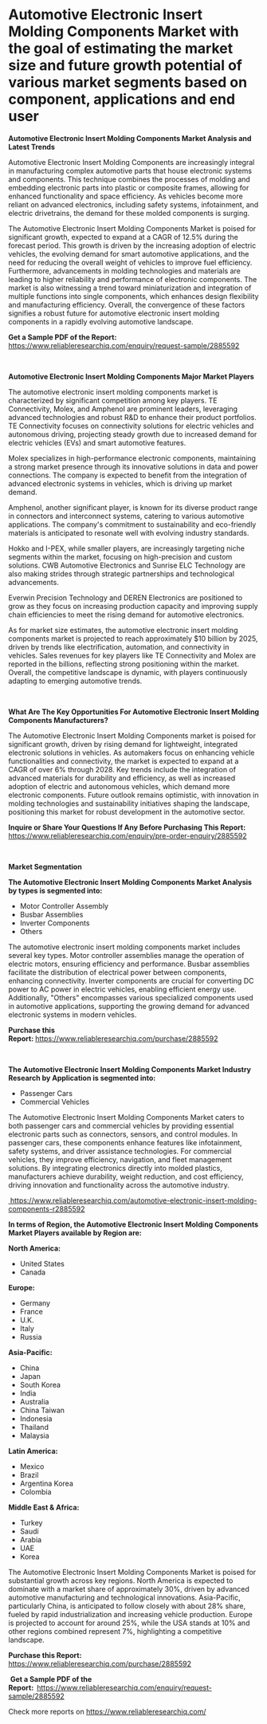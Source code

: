 <p><h1>Automotive Electronic Insert Molding Components Market with the goal of estimating the market size and future growth potential of various market segments based on component, applications and end user</h1></p><p><strong>Automotive Electronic Insert Molding Components Market Analysis and Latest Trends</strong></p>
<p><p>Automotive Electronic Insert Molding Components are increasingly integral in manufacturing complex automotive parts that house electronic systems and components. This technique combines the processes of molding and embedding electronic parts into plastic or composite frames, allowing for enhanced functionality and space efficiency. As vehicles become more reliant on advanced electronics, including safety systems, infotainment, and electric drivetrains, the demand for these molded components is surging.</p><p>The Automotive Electronic Insert Molding Components Market is poised for significant growth, expected to expand at a CAGR of 12.5% during the forecast period. This growth is driven by the increasing adoption of electric vehicles, the evolving demand for smart automotive applications, and the need for reducing the overall weight of vehicles to improve fuel efficiency. Furthermore, advancements in molding technologies and materials are leading to higher reliability and performance of electronic components. The market is also witnessing a trend toward miniaturization and integration of multiple functions into single components, which enhances design flexibility and manufacturing efficiency. Overall, the convergence of these factors signifies a robust future for automotive electronic insert molding components in a rapidly evolving automotive landscape.</p></p>
<p><strong>Get a Sample PDF of the Report:&nbsp;</strong> <a href="https://www.reliableresearchiq.com/enquiry/request-sample/2885592?utm_campaign=3500&utm_medium=2&utm_source=Github&utm_content=ia&utm_term=13032025&utm_id=automotive-electronic-insert-molding-components">https://www.reliableresearchiq.com/enquiry/request-sample/2885592</a></p>
<p>&nbsp;</p>
<p><strong>Automotive Electronic Insert Molding Components Major Market Players</strong></p>
<p><p>The automotive electronic insert molding components market is characterized by significant competition among key players. TE Connectivity, Molex, and Amphenol are prominent leaders, leveraging advanced technologies and robust R&D to enhance their product portfolios. TE Connectivity focuses on connectivity solutions for electric vehicles and autonomous driving, projecting steady growth due to increased demand for electric vehicles (EVs) and smart automotive features.</p><p>Molex specializes in high-performance electronic components, maintaining a strong market presence through its innovative solutions in data and power connections. The company is expected to benefit from the integration of advanced electronic systems in vehicles, which is driving up market demand.</p><p>Amphenol, another significant player, is known for its diverse product range in connectors and interconnect systems, catering to various automotive applications. The company's commitment to sustainability and eco-friendly materials is anticipated to resonate well with evolving industry standards.</p><p>Hokko and I-PEX, while smaller players, are increasingly targeting niche segments within the market, focusing on high-precision and custom solutions. CWB Automotive Electronics and Sunrise ELC Technology are also making strides through strategic partnerships and technological advancements.</p><p>Everwin Precision Technology and DEREN Electronics are positioned to grow as they focus on increasing production capacity and improving supply chain efficiencies to meet the rising demand for automotive electronics.</p><p>As for market size estimates, the automotive electronic insert molding components market is projected to reach approximately $10 billion by 2025, driven by trends like electrification, automation, and connectivity in vehicles. Sales revenues for key players like TE Connectivity and Molex are reported in the billions, reflecting strong positioning within the market. Overall, the competitive landscape is dynamic, with players continuously adapting to emerging automotive trends.</p></p>
<p>&nbsp;</p>
<p><strong>What Are The Key Opportunities For Automotive Electronic Insert Molding Components Manufacturers?</strong></p>
<p><p>The Automotive Electronic Insert Molding Components market is poised for significant growth, driven by rising demand for lightweight, integrated electronic solutions in vehicles. As automakers focus on enhancing vehicle functionalities and connectivity, the market is expected to expand at a CAGR of over 6% through 2028. Key trends include the integration of advanced materials for durability and efficiency, as well as increased adoption of electric and autonomous vehicles, which demand more electronic components. Future outlook remains optimistic, with innovation in molding technologies and sustainability initiatives shaping the landscape, positioning this market for robust development in the automotive sector.</p></p>
<p><strong>Inquire or Share Your Questions If Any Before Purchasing This Report:</strong> <a href="https://www.reliableresearchiq.com/enquiry/pre-order-enquiry/2885592?utm_campaign=3500&utm_medium=2&utm_source=Github&utm_content=ia&utm_term=13032025&utm_id=automotive-electronic-insert-molding-components">https://www.reliableresearchiq.com/enquiry/pre-order-enquiry/2885592</a></p>
<p>&nbsp;</p>
<p><strong>Market Segmentation</strong></p>
<p><strong>The Automotive Electronic Insert Molding Components Market Analysis by types is segmented into:</strong></p>
<p><ul><li>Motor Controller Assembly</li><li>Busbar Assemblies</li><li>Inverter Components</li><li>Others</li></ul></p>
<p><p>The automotive electronic insert molding components market includes several key types. Motor controller assemblies manage the operation of electric motors, ensuring efficiency and performance. Busbar assemblies facilitate the distribution of electrical power between components, enhancing connectivity. Inverter components are crucial for converting DC power to AC power in electric vehicles, enabling efficient energy use. Additionally, "Others" encompasses various specialized components used in automotive applications, supporting the growing demand for advanced electronic systems in modern vehicles.</p></p>
<p><strong>Purchase this Report:&nbsp;</strong><a href="https://www.reliableresearchiq.com/purchase/2885592?utm_campaign=3500&utm_medium=2&utm_source=Github&utm_content=ia&utm_term=13032025&utm_id=automotive-electronic-insert-molding-components">https://www.reliableresearchiq.com/purchase/2885592</a></p>
<p>&nbsp;</p>
<p><strong>The Automotive Electronic Insert Molding Components Market Industry Research by Application is segmented into:</strong></p>
<p><ul><li>Passenger Cars</li><li>Commercial Vehicles</li></ul></p>
<p><p>The Automotive Electronic Insert Molding Components Market caters to both passenger cars and commercial vehicles by providing essential electronic parts such as connectors, sensors, and control modules. In passenger cars, these components enhance features like infotainment, safety systems, and driver assistance technologies. For commercial vehicles, they improve efficiency, navigation, and fleet management solutions. By integrating electronics directly into molded plastics, manufacturers achieve durability, weight reduction, and cost efficiency, driving innovation and functionality across the automotive industry.</p></p>
<p><a href="https://www.reliableresearchiq.com/automotive-electronic-insert-molding-components-r2885592?utm_campaign=3500&utm_medium=2&utm_source=Github&utm_content=ia&utm_term=13032025&utm_id=automotive-electronic-insert-molding-components">&nbsp;https://www.reliableresearchiq.com/automotive-electronic-insert-molding-components-r2885592</a></p>
<p><strong>In terms of Region, the Automotive Electronic Insert Molding Components Market Players available by Region are:</strong></p>
<p>
    <p> <strong> North America: </strong>
        <ul>
            <li>United States</li>
            <li>Canada</li>
        </ul>
        </p> 
    <p> <strong> Europe: </strong>
        <ul>
            <li>Germany</li>
            <li>France</li>
            <li>U.K.</li>
            <li>Italy</li>
            <li>Russia</li>
        </ul>
        </p> 
    <p> <strong> Asia-Pacific: </strong>
        <ul>
            <li>China</li>
            <li>Japan</li>
            <li>South Korea</li>
            <li>India</li>
            <li>Australia</li>
            <li>China Taiwan</li>
            <li>Indonesia</li>
            <li>Thailand</li>
            <li>Malaysia</li>
        </ul>
        </p> 
    <p> <strong> Latin America: </strong>
        <ul>
            <li>Mexico</li>
            <li>Brazil</li>
            <li>Argentina Korea</li>
            <li>Colombia</li>
        </ul>
        </p> 
    <p> <strong> Middle East & Africa: </strong>
        <ul>
            <li>Turkey</li>
            <li>Saudi</li>
            <li>Arabia</li>
            <li>UAE</li>
            <li>Korea</li>
        </ul>
    </p>
    </p>
<p><p>The Automotive Electronic Insert Molding Components Market is poised for substantial growth across key regions. North America is expected to dominate with a market share of approximately 30%, driven by advanced automotive manufacturing and technological innovations. Asia-Pacific, particularly China, is anticipated to follow closely with about 28% share, fueled by rapid industrialization and increasing vehicle production. Europe is projected to account for around 25%, while the USA stands at 10% and other regions combined represent 7%, highlighting a competitive landscape.</p></p>
<p><strong>Purchase this Report: </strong><a href="https://www.reliableresearchiq.com/purchase/2885592?utm_campaign=3500&utm_medium=2&utm_source=Github&utm_content=ia&utm_term=13032025&utm_id=automotive-electronic-insert-molding-components">https://www.reliableresearchiq.com/purchase/2885592</a></p>
<p>&nbsp;<strong>Get a Sample PDF of the Report:&nbsp;&nbsp;</strong><a href="https://www.reliableresearchiq.com/enquiry/request-sample/2885592?utm_campaign=3500&utm_medium=2&utm_source=Github&utm_content=ia&utm_term=13032025&utm_id=automotive-electronic-insert-molding-components">https://www.reliableresearchiq.com/enquiry/request-sample/2885592</a></p>
<p><strong></strong></p>
<p>Check more reports on <a href="https://www.reliableresearchiq.com/?utm_campaign=3500&utm_medium=2&utm_source=Github&utm_content=ia&utm_term=13032025&utm_id=automotive-electronic-insert-molding-components">https://www.reliableresearchiq.com/</a></p>
